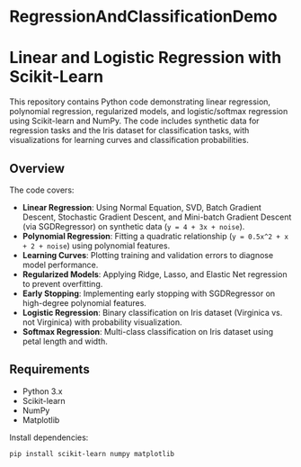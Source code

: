 # RegressionAndClassificationDemo

# Linear and Logistic Regression with Scikit-Learn

This repository contains Python code demonstrating linear regression, polynomial regression, regularized models, and logistic/softmax regression using Scikit-learn and NumPy. The code includes synthetic data for regression tasks and the Iris dataset for classification tasks, with visualizations for learning curves and classification probabilities.

## Overview
The code covers:
- **Linear Regression**: Using Normal Equation, SVD, Batch Gradient Descent, Stochastic Gradient Descent, and Mini-batch Gradient Descent (via SGDRegressor) on synthetic data (`y = 4 + 3x + noise`).
- **Polynomial Regression**: Fitting a quadratic relationship (`y = 0.5x^2 + x + 2 + noise`) using polynomial features.
- **Learning Curves**: Plotting training and validation errors to diagnose model performance.
- **Regularized Models**: Applying Ridge, Lasso, and Elastic Net regression to prevent overfitting.
- **Early Stopping**: Implementing early stopping with SGDRegressor on high-degree polynomial features.
- **Logistic Regression**: Binary classification on Iris dataset (Virginica vs. not Virginica) with probability visualization.
- **Softmax Regression**: Multi-class classification on Iris dataset using petal length and width.

## Requirements
- Python 3.x
- Scikit-learn
- NumPy
- Matplotlib

Install dependencies:
```bash
pip install scikit-learn numpy matplotlib




